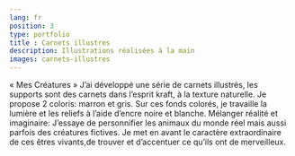 ```yaml
---
lang: fr
position: 3
type: portfolio
title : Carnets illustres
description: Illustrations réalisées à la main
images: carnets-illustres
---
```


« Mes Créatures »
J’ai développé une série de carnets illustrés, les supports sont des carnets dans l’esprit kraft, à la texture naturelle.
Je propose 2 coloris: marron et gris.
Sur ces fonds colorés, je travaille la lumière et les reliefs à l’aide d’encre noire et blanche.
Mélanger réalité et imaginaire:
J’essaye de personnifier les animaux du monde réel mais aussi parfois des créatures fictives.
Je met en avant le caractère extraordinaire de ces êtres vivants,de trouver et d’accentuer ce qu’ils ont de merveilleux.



